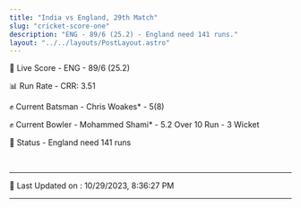 ```yaml
---
title: "India vs England, 29th Match"
slug: "cricket-score-one"
description: "ENG - 89/6 (25.2) - England need 141 runs."
layout: "../../layouts/PostLayout.astro"
---
```


🔴 Live Score - ENG - 89/6 (25.2)  

📊 Run Rate - CRR: 3.51  

✊ Current Batsman - Chris Woakes* - 5(8)  

✊ Current Bowler - Mohammed Shami* - 5.2 Over 10 Run - 3 Wicket  

📑 Status - England need 141 runs

<br />

***

📝 Last Updated on : 10/29/2023, 8:36:27 PM

***

